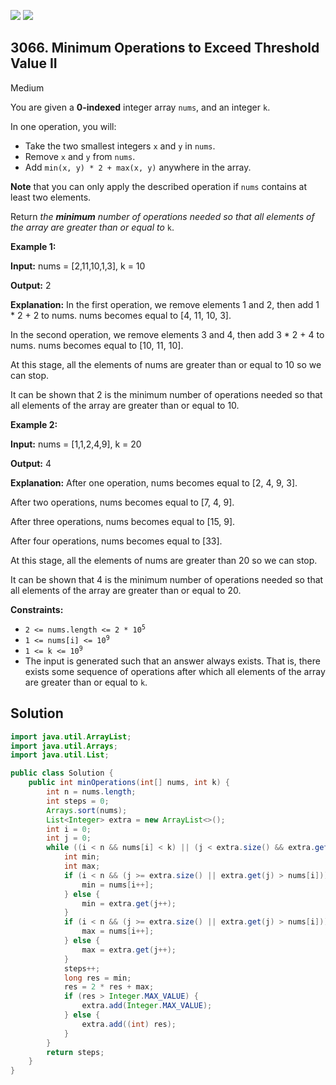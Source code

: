 [![](https://img.shields.io/github/stars/javadev/LeetCode-in-Java?label=Stars&style=flat-square)](https://github.com/javadev/LeetCode-in-Java)
[![](https://img.shields.io/github/forks/javadev/LeetCode-in-Java?label=Fork%20me%20on%20GitHub%20&style=flat-square)](https://github.com/javadev/LeetCode-in-Java/fork)

## 3066\. Minimum Operations to Exceed Threshold Value II

Medium

You are given a **0-indexed** integer array `nums`, and an integer `k`.

In one operation, you will:

*   Take the two smallest integers `x` and `y` in `nums`.
*   Remove `x` and `y` from `nums`.
*   Add `min(x, y) * 2 + max(x, y)` anywhere in the array.

**Note** that you can only apply the described operation if `nums` contains at least two elements.

Return _the **minimum** number of operations needed so that all elements of the array are greater than or equal to_ `k`.

**Example 1:**

**Input:** nums = [2,11,10,1,3], k = 10

**Output:** 2

**Explanation:** In the first operation, we remove elements 1 and 2, then add 1 \* 2 + 2 to nums. nums becomes equal to [4, 11, 10, 3].

In the second operation, we remove elements 3 and 4, then add 3 \* 2 + 4 to nums. nums becomes equal to [10, 11, 10].

At this stage, all the elements of nums are greater than or equal to 10 so we can stop.

It can be shown that 2 is the minimum number of operations needed so that all elements of the array are greater than or equal to 10. 

**Example 2:**

**Input:** nums = [1,1,2,4,9], k = 20

**Output:** 4

**Explanation:** After one operation, nums becomes equal to [2, 4, 9, 3].

After two operations, nums becomes equal to [7, 4, 9].

After three operations, nums becomes equal to [15, 9].

After four operations, nums becomes equal to [33].

At this stage, all the elements of nums are greater than 20 so we can stop.

It can be shown that 4 is the minimum number of operations needed so that all elements of the array are greater than or equal to 20.

**Constraints:**

*   <code>2 <= nums.length <= 2 * 10<sup>5</sup></code>
*   <code>1 <= nums[i] <= 10<sup>9</sup></code>
*   <code>1 <= k <= 10<sup>9</sup></code>
*   The input is generated such that an answer always exists. That is, there exists some sequence of operations after which all elements of the array are greater than or equal to `k`.

## Solution

```java
import java.util.ArrayList;
import java.util.Arrays;
import java.util.List;

public class Solution {
    public int minOperations(int[] nums, int k) {
        int n = nums.length;
        int steps = 0;
        Arrays.sort(nums);
        List<Integer> extra = new ArrayList<>();
        int i = 0;
        int j = 0;
        while ((i < n && nums[i] < k) || (j < extra.size() && extra.get(j) < k)) {
            int min;
            int max;
            if (i < n && (j >= extra.size() || extra.get(j) > nums[i])) {
                min = nums[i++];
            } else {
                min = extra.get(j++);
            }
            if (i < n && (j >= extra.size() || extra.get(j) > nums[i])) {
                max = nums[i++];
            } else {
                max = extra.get(j++);
            }
            steps++;
            long res = min;
            res = 2 * res + max;
            if (res > Integer.MAX_VALUE) {
                extra.add(Integer.MAX_VALUE);
            } else {
                extra.add((int) res);
            }
        }
        return steps;
    }
}
```